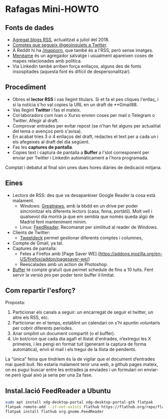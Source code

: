 # Rafagas Mini-HOWTO

## Fonts de dades

* [Agregat blogs RSS](mapes_brut_20180706.opml), actualitzat a juliol del 2018.
* [Comptes que segueix @geoinquiets a Twitter](https://twitter.com/geoinquiets/following).
* A Reddit hi ha [/mapporn](https://www.reddit.com/r/MapPorn/), que també és a l'RSS, però sense imatges.
* [Menéame](https://www.meneame.net/) és un agregador salvatge i usualment apareixen coses de mapes relacionades amb política.
* Via Linkedin també arriben força enllaços, alguns des de fonts insospitades (aquesta font és difícil de despersonalitzar).

## Procediment

* Obres el **lector RSS** i vas llegint titulars. Si et fa el pes cliques l'enllaç, i si la notícia s'ho val copies la URL en un draft de **Gmail88.
* Vas llegint **Twitter** i fas el mateix.
* Col·laboradors com Ivan o Xurxo envien coses per mail o Telegram o Twitter. Afegir al draft.
* Comprovar entrades per evitar repost (se n'han fet alguns per actualitat del tema o avenços però s'avisa).
* En acabat tries 3 o 4 enllaços del draft, redactes el text per a cada un i els afegeixes al draft del dia següent.
* Fas les **captures de pantalla**.
* Copies text i captura de pantalla a **Buffer** a l'slot corresponent per enviar per Twitter i Linkedin automàticament a l'hora programada.

Comptat i debatut al final són unes dues hores diàries de dedicació mitjana.

## Eines

* Lectors de RSS: des que va desaparèixer Google Reader la cosa està malament.
    * Windows: [Greatnews](http://www.curiostudio.com/), amb la bbdd en un drive per poder sincronitzar els diferents lectors (casa, feina, portàtil). Molt vell i qualsevol dia morirà ja que em sembla que només queda algú de Madrid fent manteniment mínim.
    * Linux: [FeedReader](https://jangernert.github.io/FeedReader/). Recomanat per similitud al reader de Windows.
* Clients de Twitter:
    * [Tweetdeck](https://tweetdeck.twitter.com/) permet gestionar diferents comptes i columnes,
* Compte de Gmail, ya tal.
* Captures de pantalla:
    * Fetes a Firefox amb [Page Saver WE].(https://addons.mozilla.org/en-US/firefox/addon/pagesaver-we/)
    * Reescalades amb un action de Photoshop.
* [Buffer](https://buffer.com/app) té compte gratuït que permet schedule de fins a 10 tuits. Fent servir la versió pro per poder tenir buffer il·limitat.


## Com repartir l'esforç?

Proposta:

1. Particionar els canals a seguir: un encarregat de seguir el twitter, un altre els RSS, etc.
1. Particionar en el temps, establint un calendari on s'hi apuntin voluntaris per cobrir diferents períodes.
1. Anar omplint un document compartit (o el buffer).
1. Un bot/cron que cada dia agafi el llistat d'entrades, n’extregui les X primeres, i les pengi en format tuit (generant la captura de forma automàtica), envii el mail i els tregui de la llista de pendents.

La “única” feina que tindríem és la de vigilar que el document d’entrades mai quedi buit. No estaria malament tenir una web, a github pages mateix, on es pugui buscar entre les entrades ja enviades i un formulari on enviar-ne però igual això ja seria per una 2a fase.


## Instal.lació FeedReader a Ubuntu

```bash
sudo apt install xdg-desktop-portal xdg-desktop-portal-gtk flatpak
flatpak remote-add --if-not-exists flathub https://flathub.org/repo/flathub.flatpakrepo
flatpak install flathub org.gnome.FeedReader
```
